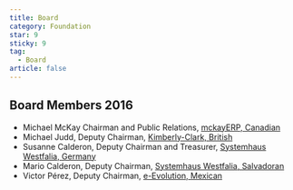 ```yaml
---
title: Board
category: Foundation
star: 9
sticky: 9
tag:
  - Board
article: false
---
```


## Board Members 2016

- Michael McKay Chairman and Public Relations, [mckayERP, Canadian](http://www.mckayerp.com/)
- Michael Judd, Deputy Chairman, [Kimberly-Clark, British](http://www.kimberly-clark.com/)
- Susanne Calderon, Deputy Chairman and Treasurer, [Systemhaus Westfalia, Germany](http://www.westfalia-it.com/)
- Mario Calderon, Deputy Chairman, [Systemhaus Westfalia, Salvadoran](http://www.westfalia-it.com/)
- Victor Pérez, Deputy Chairman, [e-Evolution, Mexican](http://www.e-evolution.com/)
